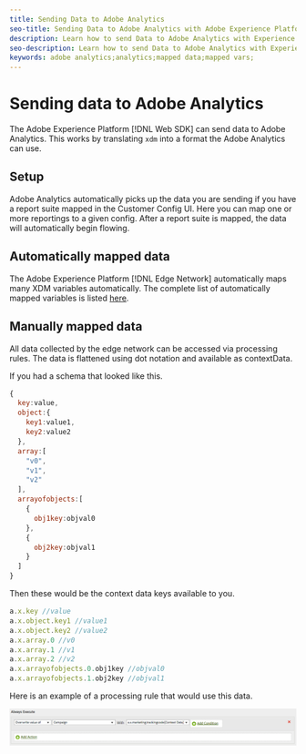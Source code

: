 ```yaml
---
title: Sending Data to Adobe Analytics
seo-title: Sending Data to Adobe Analytics with Adobe Experience Platform Web SDK
description: Learn how to send Data to Adobe Analytics with Experience Platform Web SDK
seo-description: Learn how to send Data to Adobe Analytics with Experience Platform Web SDK
keywords: adobe analytics;analytics;mapped data;mapped vars;
---
```


# Sending data to Adobe Analytics

The Adobe Experience Platform [!DNL Web SDK] can send data to Adobe Analytics. This works by translating `xdm` into a format the Adobe Analytics can use.

## Setup

Adobe Analytics automatically picks up the data you are sending if you have a report suite mapped in the Customer Config UI. Here you can map one or more reportings to a given config. After a report suite is mapped, the data will automatically begin flowing.

## Automatically mapped data

The Adobe Experience Platform [!DNL Edge Network] automatically maps many XDM variables automatically. The complete list of automatically mapped variables is listed [here](../analytics/automatically-mapped-vars.md).

## Manually mapped data

All data collected by the edge network can be accessed via processing rules. The data is flattened using dot notation and available as contextData.

If you had a schema that looked like this.

```javascript
{
  key:value,
  object:{
    key1:value1,
    key2:value2
  },
  array:[
    "v0",
    "v1",
    "v2"
  ],
  arrayofobjects:[
    {
      obj1key:objval0
    },
    {
      obj2key:objval1
    }
  ]
}
```

Then these would be the context data keys available to you.

```javascript
a.x.key //value
a.x.object.key1 //value1
a.x.object.key2 //value2
a.x.array.0 //v0
a.x.array.1 //v1
a.x.array.2 //v2
a.x.arrayofobjects.0.obj1key //objval0
a.x.arrayofobjects.1.obj2key //objval1
```

Here is an example of a processing rule that would use this data.

![Processing Rules Interface](../../../assets/edge_analytics_processing_rules.png)
